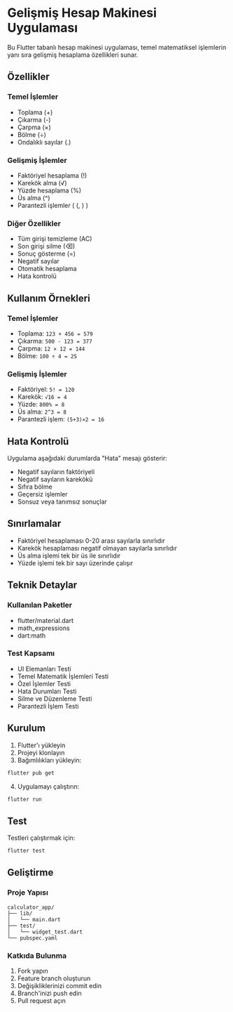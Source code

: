# Gelişmiş Hesap Makinesi Uygulaması

Bu Flutter tabanlı hesap makinesi uygulaması, temel matematiksel işlemlerin yanı sıra gelişmiş hesaplama özellikleri sunar.

## Özellikler

### Temel İşlemler
- Toplama (+)
- Çıkarma (-)
- Çarpma (×)
- Bölme (÷)
- Ondalıklı sayılar (.)

### Gelişmiş İşlemler
- Faktöriyel hesaplama (!)
- Karekök alma (√)
- Yüzde hesaplama (%)
- Üs alma (^)
- Parantezli işlemler ( (, ) )

### Diğer Özellikler
- Tüm girişi temizleme (AC)
- Son girişi silme (⌫)
- Sonuç gösterme (=)
- Negatif sayılar
- Otomatik hesaplama
- Hata kontrolü

## Kullanım Örnekleri

### Temel İşlemler
- Toplama: `123 + 456 = 579`
- Çıkarma: `500 - 123 = 377`
- Çarpma: `12 × 12 = 144`
- Bölme: `100 ÷ 4 = 25`

### Gelişmiş İşlemler
- Faktöriyel: `5! = 120`
- Karekök: `√16 = 4`
- Yüzde: `800% = 8`
- Üs alma: `2^3 = 8`
- Parantezli işlem: `(5+3)×2 = 16`

## Hata Kontrolü

Uygulama aşağıdaki durumlarda "Hata" mesajı gösterir:
- Negatif sayıların faktöriyeli
- Negatif sayıların karekökü
- Sıfıra bölme
- Geçersiz işlemler
- Sonsuz veya tanımsız sonuçlar

## Sınırlamalar

- Faktöriyel hesaplaması 0-20 arası sayılarla sınırlıdır
- Karekök hesaplaması negatif olmayan sayılarla sınırlıdır
- Üs alma işlemi tek bir üs ile sınırlıdır
- Yüzde işlemi tek bir sayı üzerinde çalışır

## Teknik Detaylar

### Kullanılan Paketler
- flutter/material.dart
- math_expressions
- dart:math

### Test Kapsamı
- UI Elemanları Testi
- Temel Matematik İşlemleri Testi
- Özel İşlemler Testi
- Hata Durumları Testi
- Silme ve Düzenleme Testi
- Parantezli İşlem Testi

## Kurulum

1. Flutter'ı yükleyin
2. Projeyi klonlayın
3. Bağımlılıkları yükleyin:
```bash
flutter pub get
```
4. Uygulamayı çalıştırın:
```bash
flutter run
```

## Test

Testleri çalıştırmak için:
```bash
flutter test
```

## Geliştirme

### Proje Yapısı
```
calculator_app/
├── lib/
│   └── main.dart
├── test/
│   └── widget_test.dart
└── pubspec.yaml
```

### Katkıda Bulunma
1. Fork yapın
2. Feature branch oluşturun
3. Değişikliklerinizi commit edin
4. Branch'inizi push edin
5. Pull request açın
